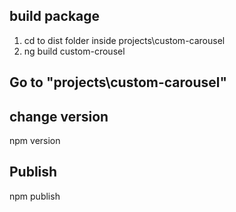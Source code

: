 ## build package

1. cd to dist folder inside projects\custom-carousel
2. ng build custom-crousel

## Go to "projects\custom-carousel"

## change version

npm version <update version>

## Publish

npm publish
